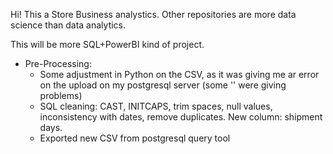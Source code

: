 Hi! This a Store Business analystics. Other repositories are more data science than data analytics.

This will be more SQL+PowerBI kind of project.

- Pre-Processing:
  - Some adjustment in Python on the CSV, as it was giving me ar error on the upload on my postgresql server (some '' were giving problems)
  - SQL cleaning: CAST, INITCAPS, trim spaces, null values, inconsistency with dates, remove duplicates. New column: shipment days.
  - Exported new CSV from postgresql query tool
